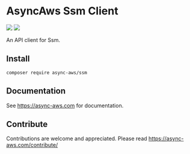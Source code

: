 # AsyncAws Ssm Client

![](https://github.com/async-aws/ssm/workflows/Tests/badge.svg?branch=master)
![](https://github.com/async-aws/ssm/workflows/BC%20Check/badge.svg?branch=master)

An API client for Ssm.

## Install

```cli
composer require async-aws/ssm
```

## Documentation

See https://async-aws.com for documentation.

## Contribute

Contributions are welcome and appreciated. Please read https://async-aws.com/contribute/
